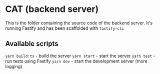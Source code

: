 # CAT (backend server)

This is the folder containing the source code of the backend server. It's running Fastify and has been scaffolded with `fastify-cli`

## Available scripts

`yarn build:ts` - build the server
`yarn start` - start the server
`yarn test` - run tests using Fastify
`yarn dev` - start the development server (more logging)
